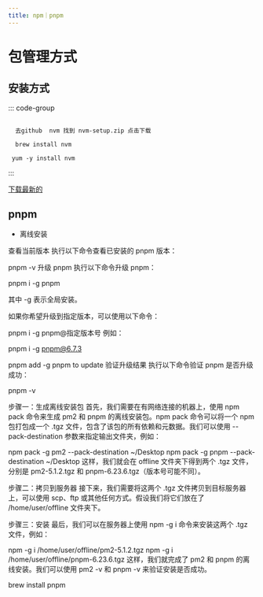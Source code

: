 ```yaml
---
title: npm｜pnpm
---
```


# 包管理方式

## 安装方式


::: code-group

```init [windows]

  去github  nvm 找到 nvm-setup.zip 点击下载

```

``` [Mac]
  brew install nvm

```

```[Linux]
 yum -y install nvm

```
:::

[下载最新的](https://github.com/coreybutler/nvm-windows/releases)



## pnpm

* 离线安装

查看当前版本
执行以下命令查看已安装的 pnpm 版本：

pnpm -v
升级 pnpm
执行以下命令升级 pnpm：

pnpm i -g pnpm

其中 -g 表示全局安装。

如果你希望升级到指定版本，可以使用以下命令：

pnpm i -g pnpm@指定版本号
例如：

pnpm i -g pnpm@6.7.3

pnpm add -g pnpm to update
验证升级结果
执行以下命令验证 pnpm 是否升级成功：

pnpm -v


步骤一：生成离线安装包
首先，我们需要在有网络连接的机器上，使用 npm pack 命令来生成 pm2 和 pnpm 的离线安装包。npm pack 命令可以将一个 npm 包打包成一个 .tgz 文件，包含了该包的所有依赖和元数据。我们可以使用 --pack-destination 参数来指定输出文件夹，例如：

npm pack -g pm2 --pack-destination ~/Desktop
npm pack -g pnpm --pack-destination ~/Desktop
这样，我们就会在 offline 文件夹下得到两个 .tgz 文件，分别是 pm2-5.1.2.tgz 和 pnpm-6.23.6.tgz（版本号可能不同）。

步骤二：拷贝到服务器
接下来，我们需要将这两个 .tgz 文件拷贝到目标服务器上，可以使用 scp、ftp 或其他任何方式。假设我们将它们放在了 /home/user/offline 文件夹下。

步骤三：安装
最后，我们可以在服务器上使用 npm -g i 命令来安装这两个 .tgz 文件，例如：

npm -g i /home/user/offline/pm2-5.1.2.tgz
npm -g i /home/user/offline/pnpm-6.23.6.tgz
这样，我们就完成了 pm2 和 pnpm 的离线安装。我们可以使用 pm2 -v 和 pnpm -v 来验证安装是否成功。

brew install pnpm


